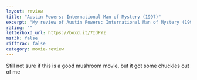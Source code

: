 ```yaml
---
layout: review
title: "Austin Powers: International Man of Mystery (1997)"
excerpt: "My review of Austin Powers: International Man of Mystery (1997)"
rating: ""
letterboxd_url: https://boxd.it/7IdPYz
mst3k: false
rifftrax: false
category: movie-review
---
```


Still not sure if this is a good mushroom movie, but it got some chuckles out of me
